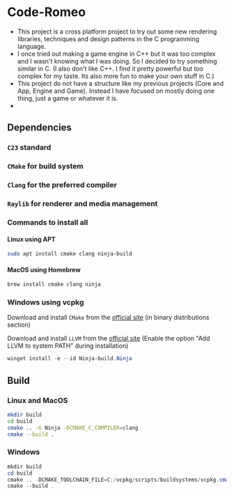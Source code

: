 # Code-Romeo

* This project is a cross platform project to try out some new rendering libraries, techniques and design patterns in the C programming language.
* I once tried out making a game engine in C++ but it was too complex and I wasn't knowing what I was doing. So I decided to try something similar in C. (I also don't like C++. I find it pretty powerful but too complex for my taste. Its also more fun to make your own stuff in C.)
* This project do not have a structure like my previous projects (Core and App, Engine and Game). Instead I have focused on mostly doing one thing, just a game or whatever it is.
* 

## Dependencies

### `C23` standard

### `CMake` for build system

### `Clang` for the preferred compiler

### `Raylib` for renderer and media management

### Commands to install all

#### Linux using APT
``` bash
sudo apt install cmake clang ninja-build
```

#### MacOS using Homebrew
``` bash
brew install cmake clang ninja
```

### Windows using vcpkg
Download and install `CMake` from the [official site](https://cmake.org/download/) (in binary distributions section)

Download and install `LLVM` from the [official site](https://releases.llvm.org/download.html) (Enable the option "Add LLVM to system PATH" during installation)

``` powershell
winget install -e --id Ninja-build.Ninja

```

## Build

### Linux and MacOS
``` bash
mkdir build
cd build
cmake .. -G Ninja -DCMAKE_C_COMPILER=clang
cmake --build .
```

### Windows
``` powershell
mkdir build
cd build
cmake .. -DCMAKE_TOOLCHAIN_FILE=C:/vcpkg/scripts/buildsystems/vcpkg.cmake -DCMAKE_C_COMPILER=clang
cmake --build .
```


